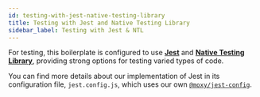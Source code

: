 ```yaml
---
id: testing-with-jest-native-testing-library
title: Testing with Jest and Native Testing Library
sidebar_label: Testing with Jest & NTL
---
```


For testing, this boilerplate is configured to use [**Jest**](https://jestjs.io/) and [**Native Testing Library**](https://github.com/testing-library/native-testing-library), providing strong options for testing varied types of code.

You can find more details about our implementation of Jest in its configuration file, `jest.config.js`, which uses our own [`@moxy/jest-config`](https://github.com/moxystudio/jest-config).
